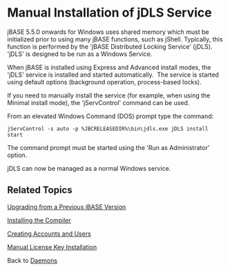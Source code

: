 # Manual Installation of jDLS Service

<PageHeader />

jBASE 5.5.0 onwards for Windows uses shared memory which must be initialized prior to using many jBASE functions, such as jShell. Typically, this function is performed by the 'jBASE Distributed Locking Service' (jDLS). 'jDLS' is designed to be run as a Windows Service.

When jBASE is installed using Express and Advanced install modes, the 'jDLS' service is installed and started automatically.  The service is started using default options (background operation, process-based locks).

If you need to manually install the service (for example, when using the Minimal install mode), the 'jServControl' command can be used.  

From an elevated Windows Command (DOS) prompt type the command:

``` 
jServControl -s auto -p %JBCRELEASEDIR%\bin\jdls.exe jDLS install start
```

The command prompt must be started using the 'Run as Administrator' option.

jDLS can now be managed as a normal Windows service.

## Related Topics

[Upgrading from a Previous jBASE Version](./../../administration/installation-guides/upgrading-from-a-previous-version)

[Installing the Compiler](installing-the-windows-compiler)

[Creating Accounts and Users](./../../administration/installation-guides/create-accounts-and-users)

[Manual License Key Installation](./../../administration/installation-guides/manual-license-key-installation)

Back to [Daemons](./../README.md)

  
<PageFooter />
